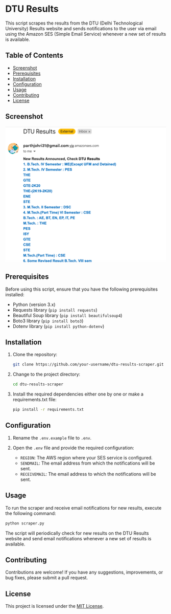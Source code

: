 # DTU Results 

This script scrapes the results from the DTU (Delhi Technological University) Results website and sends notifications to the user via email using the Amazon SES (Simple Email Service) whenever a new set of results is available.

## Table of Contents

- [Screenshot](#screenshot)
- [Prerequisites](#prerequisites)
- [Installation](#installation)
- [Configuration](#configuration)
- [Usage](#usage)
- [Contributing](#contributing)
- [License](#license)

## Screenshot
![Mail Sent When New Results Arrived](example.png)

## Prerequisites

Before using this script, ensure that you have the following prerequisites installed:

- Python (version 3.x)
- Requests library (`pip install requests`)
- Beautiful Soup library (`pip install beautifulsoup4`)
- Boto3 library (`pip install boto3`)
- Dotenv library (`pip install python-dotenv`)

## Installation

1. Clone the repository:

   ```bash
   git clone https://github.com/your-username/dtu-results-scraper.git
   ```

2. Change to the project directory:

   ```bash
   cd dtu-results-scraper
   ```

3. Install the required dependencies either one by one or make a requirements.txt file:

   ```bash
   pip install -r requirements.txt
   ```

## Configuration

1. Rename the `.env.example` file to `.env`.

2. Open the `.env` file and provide the required configuration:

   - `REGION`: The AWS region where your SES service is configured.
   - `SENDMAIL`: The email address from which the notifications will be sent.
   - `RECEIVEMAIL`: The email address to which the notifications will be sent.

## Usage

To run the scraper and receive email notifications for new results, execute the following command:

```bash
python scraper.py
```

The script will periodically check for new results on the DTU Results website and send email notifications whenever a new set of results is available.

## Contributing

Contributions are welcome! If you have any suggestions, improvements, or bug fixes, please submit a pull request.

## License

This project is licensed under the [MIT License](LICENSE).
